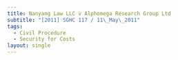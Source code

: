 ```yaml
---
title: Nanyang Law LLC v Alphomega Research Group Ltd
subtitle: "[2011] SGHC 117 / 11\_May\_2011"
tags:
  - Civil Procedure
  - Security for Costs
layout: single
---
```


